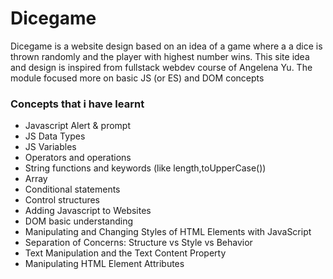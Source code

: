 # Dicegame
Dicegame is a website design based on an idea of a game where a a dice is thrown randomly and the player with highest number wins.
This site idea and design is inspired from fullstack webdev course of Angelena Yu.
The module focused more on basic JS (or ES) and DOM concepts 
<h3>Concepts that i have learnt  </h3>
<ul>
<li>Javascript Alert & prompt
</li>
  <li>JS Data Types
</li>
  <li>JS Variables
</li>
 <li>Operators and operations</li>

 <li>String functions and keywords (like length,toUpperCase())
</li> <li>Array </li>
 <li>Conditional statements</li>
 <li>Control structures</li>
<li>Adding Javascript to Websites
</li>
 <li>DOM basic understanding </li>
 <li>Manipulating and Changing Styles of HTML Elements with JavaScript
</li>
 <li>Separation of Concerns: Structure vs Style vs Behavior
</li>
 <li>Text Manipulation and the Text Content Property
</li>
 <li>Manipulating HTML Element Attributes
</li>
</ul>

